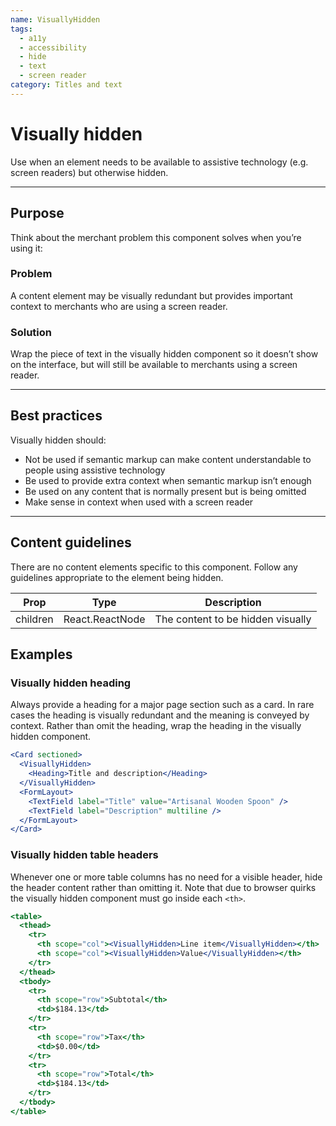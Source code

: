```yaml
---
name: VisuallyHidden
tags:
  - a11y
  - accessibility
  - hide
  - text
  - screen reader
category: Titles and text
---
```


# Visually hidden

Use when an element needs to be available to assistive technology (e.g. screen readers) but otherwise hidden.

---

## Purpose

Think about the merchant problem this component solves when you’re using it:

### Problem

A content element may be visually redundant but provides important context to merchants who are using a screen reader.

### Solution

Wrap the piece of text in the visually hidden component so it doesn’t show on the interface, but will still be available to merchants using a screen reader.

---

## Best practices

Visually hidden should:

- Not be used if semantic markup can make content understandable to people using assistive technology
- Be used to provide extra context when semantic markup isn’t enough
- Be used on any content that is normally present but is being omitted
- Make sense in context when used with a screen reader

---

## Content guidelines

There are no content elements specific to this component. Follow any guidelines appropriate to the element being hidden.


| Prop | Type | Description |
| ---- | ---- | ----------- |
| children | React.ReactNode | The content to be hidden visually |


## Examples

### Visually hidden heading

Always provide a heading for a major page section such as a card. In rare cases the heading is visually redundant and the meaning is conveyed by context. Rather than omit the heading, wrap the heading in the visually hidden component.

```jsx
<Card sectioned>
  <VisuallyHidden>
    <Heading>Title and description</Heading>
  </VisuallyHidden>
  <FormLayout>
    <TextField label="Title" value="Artisanal Wooden Spoon" />
    <TextField label="Description" multiline />
  </FormLayout>
</Card>
```

### Visually hidden table headers

Whenever one or more table columns has no need for a visible header, hide the header content rather than omitting it. Note that due to browser quirks the visually hidden component must go inside each `<th>`.

```jsx
<table>
  <thead>
    <tr>
      <th scope="col"><VisuallyHidden>Line item</VisuallyHidden></th>
      <th scope="col"><VisuallyHidden>Value</VisuallyHidden></th>
    </tr>
  </thead>
  <tbody>
    <tr>
      <th scope="row">Subtotal</th>
      <td>$184.13</td>
    </tr>
    <tr>
      <th scope="row">Tax</th>
      <td>$0.00</td>
    </tr>
    <tr>
      <th scope="row">Total</th>
      <td>$184.13</td>
    </tr>
  </tbody>
</table>
```
